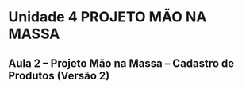 # Unidade 4 PROJETO MÃO NA MASSA

## Aula 2 – Projeto Mão na Massa – Cadastro de Produtos (Versão 2)